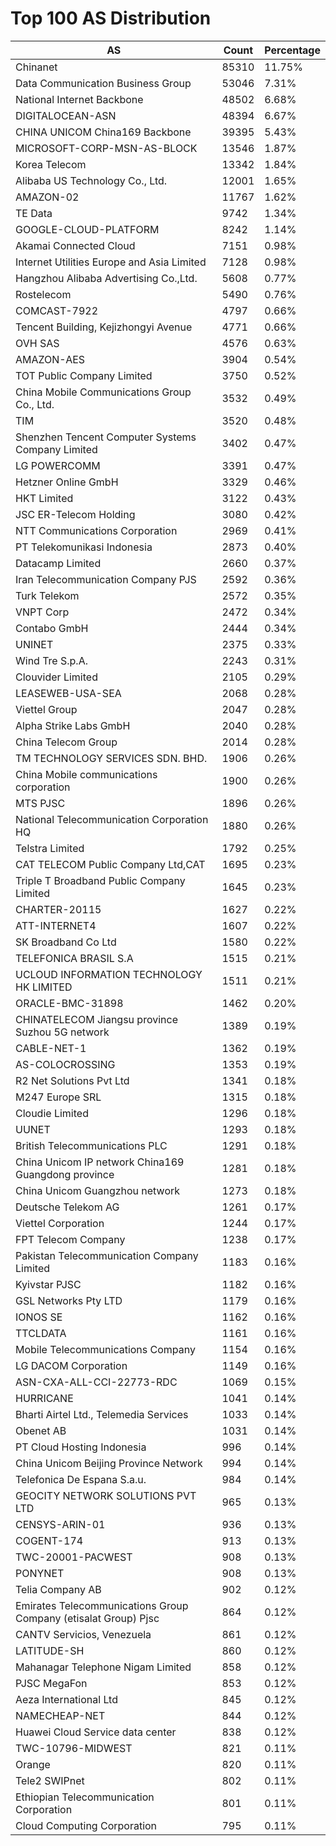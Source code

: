 # Top 100 AS Distribution
| AS | Count | Percentage |
|----|----|----|
| Chinanet | 85310 | 11.75% |
| Data Communication Business Group | 53046 | 7.31% |
| National Internet Backbone | 48502 | 6.68% |
| DIGITALOCEAN-ASN | 48394 | 6.67% |
| CHINA UNICOM China169 Backbone | 39395 | 5.43% |
| MICROSOFT-CORP-MSN-AS-BLOCK | 13546 | 1.87% |
| Korea Telecom | 13342 | 1.84% |
| Alibaba US Technology Co., Ltd. | 12001 | 1.65% |
| AMAZON-02 | 11767 | 1.62% |
| TE Data | 9742 | 1.34% |
| GOOGLE-CLOUD-PLATFORM | 8242 | 1.14% |
| Akamai Connected Cloud | 7151 | 0.98% |
| Internet Utilities Europe and Asia Limited | 7128 | 0.98% |
| Hangzhou Alibaba Advertising Co.,Ltd. | 5608 | 0.77% |
| Rostelecom | 5490 | 0.76% |
| COMCAST-7922 | 4797 | 0.66% |
| Tencent Building, Kejizhongyi Avenue | 4771 | 0.66% |
| OVH SAS | 4576 | 0.63% |
| AMAZON-AES | 3904 | 0.54% |
| TOT Public Company Limited | 3750 | 0.52% |
| China Mobile Communications Group Co., Ltd. | 3532 | 0.49% |
| TIM | 3520 | 0.48% |
| Shenzhen Tencent Computer Systems Company Limited | 3402 | 0.47% |
| LG POWERCOMM | 3391 | 0.47% |
| Hetzner Online GmbH | 3329 | 0.46% |
| HKT Limited | 3122 | 0.43% |
| JSC ER-Telecom Holding | 3080 | 0.42% |
| NTT Communications Corporation | 2969 | 0.41% |
| PT Telekomunikasi Indonesia | 2873 | 0.40% |
| Datacamp Limited | 2660 | 0.37% |
| Iran Telecommunication Company PJS | 2592 | 0.36% |
| Turk Telekom | 2572 | 0.35% |
| VNPT Corp | 2472 | 0.34% |
| Contabo GmbH | 2444 | 0.34% |
| UNINET | 2375 | 0.33% |
| Wind Tre S.p.A. | 2243 | 0.31% |
| Clouvider Limited | 2105 | 0.29% |
| LEASEWEB-USA-SEA | 2068 | 0.28% |
| Viettel Group | 2047 | 0.28% |
| Alpha Strike Labs GmbH | 2040 | 0.28% |
| China Telecom Group | 2014 | 0.28% |
| TM TECHNOLOGY SERVICES SDN. BHD. | 1906 | 0.26% |
| China Mobile communications corporation | 1900 | 0.26% |
| MTS PJSC | 1896 | 0.26% |
| National Telecommunication Corporation HQ | 1880 | 0.26% |
| Telstra Limited | 1792 | 0.25% |
| CAT TELECOM Public Company Ltd,CAT | 1695 | 0.23% |
| Triple T Broadband Public Company Limited | 1645 | 0.23% |
| CHARTER-20115 | 1627 | 0.22% |
| ATT-INTERNET4 | 1607 | 0.22% |
| SK Broadband Co Ltd | 1580 | 0.22% |
| TELEFONICA BRASIL S.A | 1515 | 0.21% |
| UCLOUD INFORMATION TECHNOLOGY HK LIMITED | 1511 | 0.21% |
| ORACLE-BMC-31898 | 1462 | 0.20% |
| CHINATELECOM Jiangsu province Suzhou 5G network | 1389 | 0.19% |
| CABLE-NET-1 | 1362 | 0.19% |
| AS-COLOCROSSING | 1353 | 0.19% |
| R2 Net Solutions Pvt Ltd | 1341 | 0.18% |
| M247 Europe SRL | 1315 | 0.18% |
| Cloudie Limited | 1296 | 0.18% |
| UUNET | 1293 | 0.18% |
| British Telecommunications PLC | 1291 | 0.18% |
| China Unicom IP network China169 Guangdong province | 1281 | 0.18% |
| China Unicom Guangzhou network | 1273 | 0.18% |
| Deutsche Telekom AG | 1261 | 0.17% |
| Viettel Corporation | 1244 | 0.17% |
| FPT Telecom Company | 1238 | 0.17% |
| Pakistan Telecommunication Company Limited | 1183 | 0.16% |
| Kyivstar PJSC | 1182 | 0.16% |
| GSL Networks Pty LTD | 1179 | 0.16% |
| IONOS SE | 1162 | 0.16% |
| TTCLDATA | 1161 | 0.16% |
| Mobile Telecommunications Company | 1154 | 0.16% |
| LG DACOM Corporation | 1149 | 0.16% |
| ASN-CXA-ALL-CCI-22773-RDC | 1069 | 0.15% |
| HURRICANE | 1041 | 0.14% |
| Bharti Airtel Ltd., Telemedia Services | 1033 | 0.14% |
| Obenet AB | 1031 | 0.14% |
| PT Cloud Hosting Indonesia | 996 | 0.14% |
| China Unicom Beijing Province Network | 994 | 0.14% |
| Telefonica De Espana S.a.u. | 984 | 0.14% |
| GEOCITY NETWORK SOLUTIONS PVT LTD | 965 | 0.13% |
| CENSYS-ARIN-01 | 936 | 0.13% |
| COGENT-174 | 913 | 0.13% |
| TWC-20001-PACWEST | 908 | 0.13% |
| PONYNET | 908 | 0.13% |
| Telia Company AB | 902 | 0.12% |
| Emirates Telecommunications Group Company (etisalat Group) Pjsc | 864 | 0.12% |
| CANTV Servicios, Venezuela | 861 | 0.12% |
| LATITUDE-SH | 860 | 0.12% |
| Mahanagar Telephone Nigam Limited | 858 | 0.12% |
| PJSC MegaFon | 853 | 0.12% |
| Aeza International Ltd | 845 | 0.12% |
| NAMECHEAP-NET | 844 | 0.12% |
| Huawei Cloud Service data center | 838 | 0.12% |
| TWC-10796-MIDWEST | 821 | 0.11% |
| Orange | 820 | 0.11% |
| Tele2 SWIPnet | 802 | 0.11% |
| Ethiopian Telecommunication Corporation | 801 | 0.11% |
| Cloud Computing Corporation | 795 | 0.11% |

